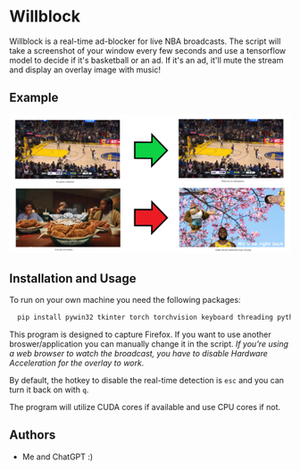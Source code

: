 
# Willblock

Willblock is a real-time ad-blocker for live NBA broadcasts. The script will take a screenshot of your window every few seconds and use a tensorflow model to decide if it's basketball or an ad. If it's an ad, it'll mute the stream and display an overlay image with music!

## Example
![Logo](https://github.com/willhutchcs/Willblock/blob/main/example.png)

## Installation and Usage

To run on your own machine you need the following packages:
```bash
  pip install pywin32 tkinter torch torchvision keyboard threading python-vlc pyopengl pygetwindow pycaw comtypes ctypes PIL
```

This program is designed to capture Firefox. If you want to use another broswer/application you can manually change it in the script.
*If you're using a web browser to watch the broadcast, you have to disable Hardware Acceleration for the overlay to work.*

By default, the hotkey to disable the real-time detection is ```esc``` and you can turn it back on with ```q```.

The program will utilize CUDA cores if available and use CPU cores if not.

    
## Authors

- Me and ChatGPT :)

